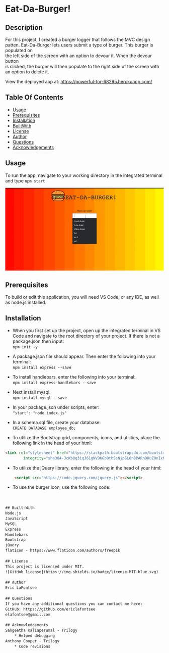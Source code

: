 # Eat-Da-Burger!
## Description
For this project, I created a burger logger that follows the MVC design patten. 
Eat-Da-Burger lets users submit a type of burger. This burger is populated on   
the left side of the screen with an option to devour it. When the devour button   
is clicked, the burger will then populate to the right side of the screen with  
 an option to delete it.

View the deployed app at: https://powerful-tor-68295.herokuapp.com/

## Table Of Contents
* [Usage](#Usage)
* [Prerequisites](#Prerequisites)
* [Installation](#Installation)
* [BuiltWith](#Built-With)
* [License](#License)
* [Author](#Author)
* [Questions](#Questions)
* [Acknowledgements](#Acknowledgements )

## Usage
To run the app, navigate to your working directory in the integrated terminal and type ```npm start```

![Eat-Da-Burger-Demo](public/assets/img/Eat-Da-Burger-Demo.gif)

## Prerequisites
To build or edit this application, you will need VS Code, or any IDE, as well as node.js installed.

## Installation
* When you first set up the project, open up the integrated terminal in VS Code and navigate to the root directory of your project. If there is not a package.json then input:  
```npm init -y```

* A package.json file should appear. Then enter the following into your terminal:  
```npm install express --save ```

* To install handlebars, enter the following into your terminal:  
```npm install express-handlebars --save ```

* Next install mysql:  
```npm install mysql --save ```

* In your package.json under scripts, enter:  
```"start": "node index.js"```

* In a schema.sql file, create your database:  
```CREATE DATABASE employee_db;```

* To utilize the Bootstrap grid, components, icons, and utilities, place the following link in the head of your html:
```html 
<link rel="stylesheet" href="https://stackpath.bootstrapcdn.com/bootstrap/4.5.2/css/bootstrap.min.css"
        integrity="sha384-JcKb8q3iqJ61gNV9KGb8thSsNjpSL0n8PARn9HuZOnIxN0hoP+VmmDGMN5t9UJ0Z" crossorigin="anonymous">
```

* To utilize the jQuery library, enter the following in the head of your html:
```html
	<script src="https://code.jquery.com/jquery.js"></script>
```
* To use the burger icon, use the following code:
```html


## Built-With
Node.js  
JavaScript  
MySQL
Express
Handlebars
Bootstrap
jQuery
flaticon - https://www.flaticon.com/authors/freepik

## License 
This project is licensed under MIT. 
![GitHub license](https://img.shields.io/badge/license-MIT-blue.svg)

## Author
Eric LaFontsee 

## Questions
If you have any additional questions you can contact me here:  
GitHub: https://github.com/ericlafontsee   
elafontsee@gmail.com

## Acknowledgements 
Sangeetha Kaliaperumal - Trilogy  
    * Helped debugging   
Anthony Cooper - Trilogy  
    * Code revisions  







